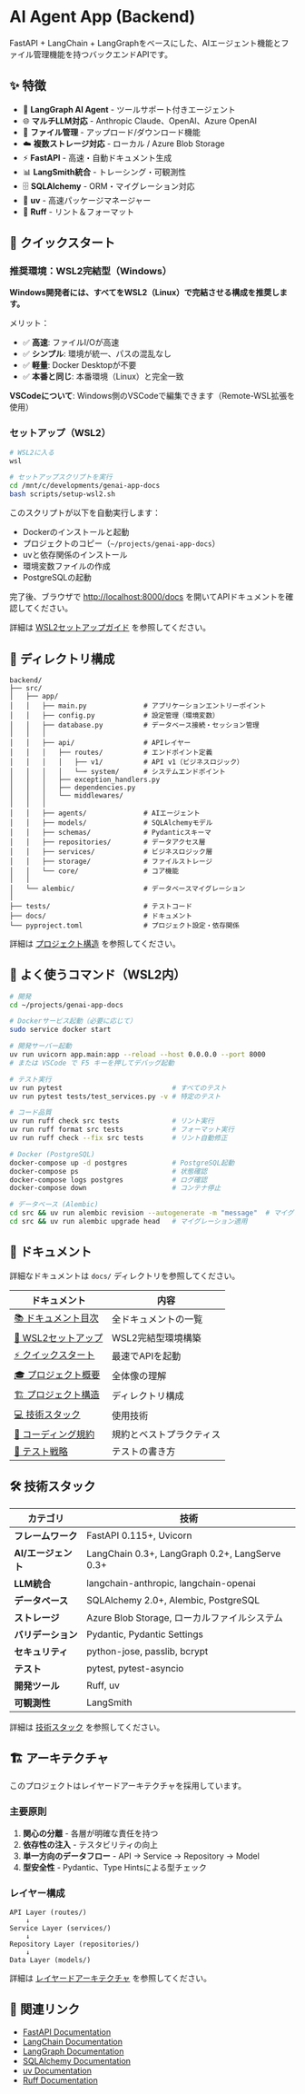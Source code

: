 # AI Agent App (Backend)

FastAPI + LangChain + LangGraphをベースにした、AIエージェント機能とファイル管理機能を持つバックエンドAPIです。

## ✨ 特徴

- 🤖 **LangGraph AI Agent** - ツールサポート付きエージェント
- 🌐 **マルチLLM対応** - Anthropic Claude、OpenAI、Azure OpenAI
- 📁 **ファイル管理** - アップロード/ダウンロード機能
- ☁️ **複数ストレージ対応** - ローカル / Azure Blob Storage
- ⚡ **FastAPI** - 高速・自動ドキュメント生成
- 📊 **LangSmith統合** - トレーシング・可観測性
- 🗄️ **SQLAlchemy** - ORM・マイグレーション対応
- 🔧 **uv** - 高速パッケージマネージャー
- 🎨 **Ruff** - リント＆フォーマット

## 🚀 クイックスタート

### 推奨環境：WSL2完結型（Windows）

**Windows開発者には、すべてをWSL2（Linux）で完結させる構成を推奨します。**

メリット：
- ✅ **高速**: ファイルI/Oが高速
- ✅ **シンプル**: 環境が統一、パスの混乱なし
- ✅ **軽量**: Docker Desktopが不要
- ✅ **本番と同じ**: 本番環境（Linux）と完全一致

**VSCodeについて**: Windows側のVSCodeで編集できます（Remote-WSL拡張を使用）

### セットアップ（WSL2）

```bash
# WSL2に入る
wsl

# セットアップスクリプトを実行
cd /mnt/c/developments/genai-app-docs
bash scripts/setup-wsl2.sh
```

このスクリプトが以下を自動実行します：
- Dockerのインストールと起動
- プロジェクトのコピー（`~/projects/genai-app-docs`）
- uvと依存関係のインストール
- 環境変数ファイルの作成
- PostgreSQLの起動

完了後、ブラウザで [http://localhost:8000/docs](http://localhost:8000/docs) を開いてAPIドキュメントを確認してください。

詳細は [WSL2セットアップガイド](./docs/01-getting-started/02-wsl2-docker-setup.md) を参照してください。

## 📁 ディレクトリ構成

```text
backend/
├── src/
│   ├── app/
│   │   ├── main.py              # アプリケーションエントリーポイント
│   │   ├── config.py            # 設定管理（環境変数）
│   │   ├── database.py          # データベース接続・セッション管理
│   │   │
│   │   ├── api/                 # APIレイヤー
│   │   │   ├── routes/          # エンドポイント定義
│   │   │   │   ├── v1/          # API v1（ビジネスロジック）
│   │   │   │   └── system/      # システムエンドポイント
│   │   │   ├── exception_handlers.py
│   │   │   ├── dependencies.py
│   │   │   └── middlewares/
│   │   │
│   │   ├── agents/              # AIエージェント
│   │   ├── models/              # SQLAlchemyモデル
│   │   ├── schemas/             # Pydanticスキーマ
│   │   ├── repositories/        # データアクセス層
│   │   ├── services/            # ビジネスロジック層
│   │   ├── storage/             # ファイルストレージ
│   │   └── core/                # コア機能
│   │
│   └── alembic/                 # データベースマイグレーション
│
├── tests/                       # テストコード
├── docs/                        # ドキュメント
└── pyproject.toml               # プロジェクト設定・依存関係
```

詳細は [プロジェクト構造](./docs/02-architecture/01-project-structure.md) を参照してください。

## 📜 よく使うコマンド（WSL2内）

```bash
# 開発
cd ~/projects/genai-app-docs

# Dockerサービス起動（必要に応じて）
sudo service docker start

# 開発サーバー起動
uv run uvicorn app.main:app --reload --host 0.0.0.0 --port 8000
# または VSCode で F5 キーを押してデバッグ起動

# テスト実行
uv run pytest                           # すべてのテスト
uv run pytest tests/test_services.py -v # 特定のテスト

# コード品質
uv run ruff check src tests             # リント実行
uv run ruff format src tests            # フォーマット実行
uv run ruff check --fix src tests       # リント自動修正

# Docker (PostgreSQL)
docker-compose up -d postgres           # PostgreSQL起動
docker-compose ps                       # 状態確認
docker-compose logs postgres            # ログ確認
docker-compose down                     # コンテナ停止

# データベース (Alembic)
cd src && uv run alembic revision --autogenerate -m "message"  # マイグレーション生成
cd src && uv run alembic upgrade head   # マイグレーション適用
```

## 📖 ドキュメント

詳細なドキュメントは `docs/` ディレクトリを参照してください。

| ドキュメント | 内容 |
|------------|------|
| [📚 ドキュメント目次](./docs/README.md) | 全ドキュメントの一覧 |
| [🐧 WSL2セットアップ](./docs/01-getting-started/02-wsl2-docker-setup.md) | WSL2完結型環境構築 |
| [⚡ クイックスタート](./docs/01-getting-started/05-quick-start.md) | 最速でAPIを起動 |
| [🎓 プロジェクト概要](./docs/01-getting-started/06-project-overview.md) | 全体像の理解 |
| [🏗️ プロジェクト構造](./docs/02-architecture/01-project-structure.md) | ディレクトリ構成 |
| [💻 技術スタック](./docs/03-core-concepts/01-tech-stack/index.md) | 使用技術 |
| [📝 コーディング規約](./docs/04-development/03-coding-standards/) | 規約とベストプラクティス |
| [🧪 テスト戦略](./docs/05-testing/01-testing-strategy/index.md) | テストの書き方 |

## 🛠️ 技術スタック

| カテゴリ | 技術 |
|---------|------|
| **フレームワーク** | FastAPI 0.115+, Uvicorn |
| **AI/エージェント** | LangChain 0.3+, LangGraph 0.2+, LangServe 0.3+ |
| **LLM統合** | langchain-anthropic, langchain-openai |
| **データベース** | SQLAlchemy 2.0+, Alembic, PostgreSQL |
| **ストレージ** | Azure Blob Storage, ローカルファイルシステム |
| **バリデーション** | Pydantic, Pydantic Settings |
| **セキュリティ** | python-jose, passlib, bcrypt |
| **テスト** | pytest, pytest-asyncio |
| **開発ツール** | Ruff, uv |
| **可観測性** | LangSmith |

詳細は [技術スタック](./docs/03-core-concepts/01-tech-stack/index.md) を参照してください。

## 🏗️ アーキテクチャ

このプロジェクトはレイヤードアーキテクチャを採用しています。

### 主要原則

1. **関心の分離** - 各層が明確な責任を持つ
2. **依存性の注入** - テスタビリティの向上
3. **単一方向のデータフロー** - API → Service → Repository → Model
4. **型安全性** - Pydantic、Type Hintsによる型チェック

### レイヤー構成

```text
API Layer (routes/)
    ↓
Service Layer (services/)
    ↓
Repository Layer (repositories/)
    ↓
Data Layer (models/)
```

詳細は [レイヤードアーキテクチャ](./docs/02-architecture/02-layered-architecture.md) を参照してください。

## 🔗 関連リンク

- [FastAPI Documentation](https://fastapi.tiangolo.com/)
- [LangChain Documentation](https://python.langchain.com/)
- [LangGraph Documentation](https://langchain-ai.github.io/langgraph/)
- [SQLAlchemy Documentation](https://docs.sqlalchemy.org/)
- [uv Documentation](https://docs.astral.sh/uv/)
- [Ruff Documentation](https://docs.astral.sh/ruff/)
